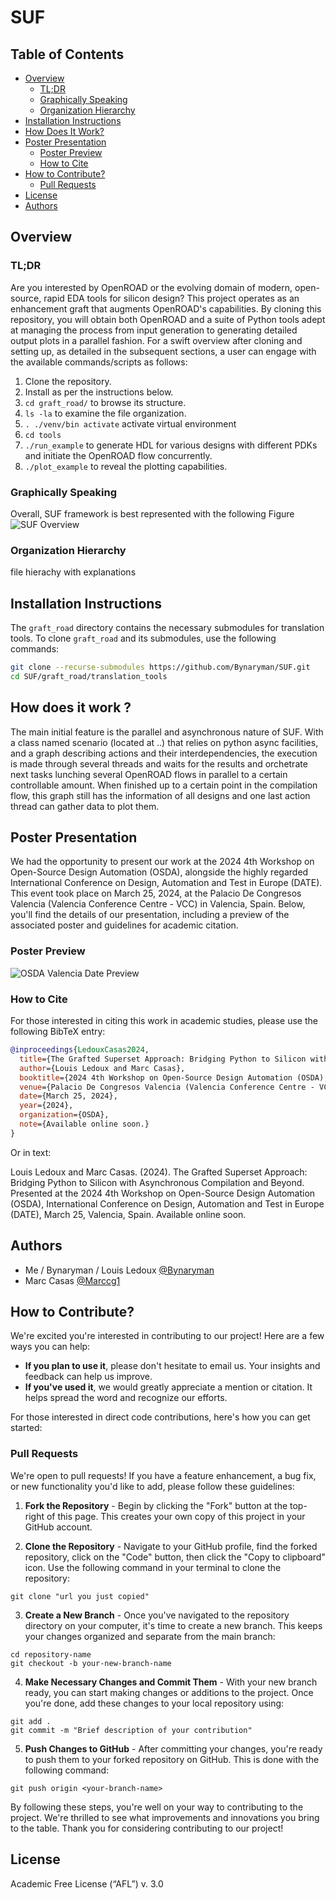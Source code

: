 # SUF

## Table of Contents
- [Overview](#overview)
  - [TL;DR](#tldr)
  - [Graphically Speaking](#graphically-speaking)
  - [Organization Hierarchy](#organization-hierarchy)
- [Installation Instructions](#installation-instructions)
- [How Does It Work?](#how-does-it-work-)
- [Poster Presentation](#poster-presentation)
  - [Poster Preview](#poster-preview)
  - [How to Cite](#how-to-cite)
- [How to Contribute?](#how-to-contribute)
  - [Pull Requests](#pull-requests)
- [License](#license)
- [Authors](#authors)

## Overview

### TL;DR
Are you interested by OpenROAD or the evolving domain of modern, open-source, rapid EDA tools for silicon design?
This project operates as an enhancement graft that augments OpenROAD's capabilities.
By cloning this repository, you will obtain both OpenROAD and a suite of Python tools adept at managing the process from input generation to generating detailed output plots in a parallel fashion.
For a swift overview after cloning and setting up, as detailed in the subsequent sections, a user can engage with the available commands/scripts as follows:
1. Clone the repository.
2. Install as per the instructions below.
3. `cd graft_road/` to browse its structure.
4. `ls -la` to examine the file organization.
5. `. ./venv/bin activate` activate virtual environment
6. `cd tools`
7. `./run_example` to generate HDL for various designs with different PDKs and initiate the OpenROAD flow concurrently.
8. `./plot_example` to reveal the plotting capabilities.

### Graphically Speaking
Overall, SUF framework is best represented with the following Figure
![SUF Overview](pictures/SUF.png)

### Organization Hierarchy

file hierachy with explanations


## Installation Instructions

The `graft_road` directory contains the necessary submodules for translation tools. To clone `graft_road` and its submodules, use the following commands:

```bash
git clone --recurse-submodules https://github.com/Bynaryman/SUF.git
cd SUF/graft_road/translation_tools
```

## How does it work ?

The main initial feature is the parallel and asynchronous nature of SUF. With a class named scenario (located at ..) that relies on python async facilities, and a graph describing actions and their interdependencies, the execution is made through several threads and waits for the results and orchetrate next tasks lunching several OpenROAD flows in parallel to a certain controllable amount. When finished up to a certain point in the compilation flow, this graph still has the information of all designs and one last action thread can gather data to plot them.

## Poster Presentation

We had the opportunity to present our work at the 2024 4th Workshop on Open-Source Design Automation (OSDA), alongside the highly regarded International Conference on Design, Automation and Test in Europe (DATE). This event took place on March 25, 2024, at the Palacio De Congresos Valencia (Valencia Conference Centre - VCC) in Valencia, Spain. Below, you'll find the details of our presentation, including a preview of the associated poster and guidelines for academic citation.

### Poster Preview

![OSDA Valencia Date Preview](pictures/poster.png)

### How to Cite

For those interested in citing this work in academic studies, please use the following BibTeX entry:

```bibtex
@inproceedings{LedouxCasas2024,
  title={The Grafted Superset Approach: Bridging Python to Silicon with Asynchronous Compilation and Beyond},
  author={Louis Ledoux and Marc Casas},
  booktitle={2024 4th Workshop on Open-Source Design Automation (OSDA), hosted at the International Conference on Design, Automation and Test in Europe Conference (DATE)},
  venue={Palacio De Congresos Valencia (Valencia Conference Centre - VCC), Valencia, Spain},
  date={March 25, 2024},
  year={2024},
  organization={OSDA},
  note={Available online soon.}
}
```

Or in text:

Louis Ledoux and Marc Casas. (2024). The Grafted Superset Approach: Bridging Python to Silicon with Asynchronous Compilation and Beyond. Presented at the 2024 4th Workshop on Open-Source Design Automation (OSDA), International Conference on Design, Automation and Test in Europe (DATE), March 25, Valencia, Spain. Available online soon.

## Authors
- Me / Bynaryman / Louis Ledoux [@Bynaryman](https://github.com/Bynaryman)
- Marc Casas [@Marccg1](https://github.com/Marccg1)

 ## How to Contribute?

We're excited you're interested in contributing to our project! Here are a few ways you can help:

- **If you plan to use it**, please don't hesitate to email us. Your insights and feedback can help us improve.
- **If you've used it**, we would greatly appreciate a mention or citation. It helps spread the word and recognize our efforts.

For those interested in direct code contributions, here's how you can get started:

### Pull Requests

We're open to pull requests! If you have a feature enhancement, a bug fix, or new functionality you'd like to add, please follow these guidelines:

1. **Fork the Repository** - Begin by clicking the "Fork" button at the top-right of this page. This creates your own copy of this project in your GitHub account.

2. **Clone the Repository** - Navigate to your GitHub profile, find the forked repository, click on the "Code" button, then click the "Copy to clipboard" icon. Use the following command in your terminal to clone the repository:

```
git clone "url you just copied"
```

3. **Create a New Branch** - Once you've navigated to the repository directory on your computer, it's time to create a new branch. This keeps your changes organized and separate from the main branch:

```
cd repository-name
git checkout -b your-new-branch-name
```

4. **Make Necessary Changes and Commit Them** - With your new branch ready, you can start making changes or additions to the project. Once you're done, add these changes to your local repository using:

```
git add .
git commit -m "Brief description of your contribution"
```

5. **Push Changes to GitHub** - After committing your changes, you're ready to push them to your forked repository on GitHub. This is done with the following command:

```
git push origin <your-branch-name>
```

By following these steps, you're well on your way to contributing to the project. We're thrilled to see what improvements and innovations you bring to the table. Thank you for considering contributing to our project!

## License
Academic Free License (“AFL”) v. 3.0
